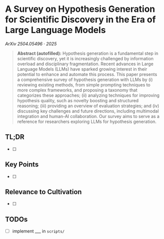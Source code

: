 # A Survey on Hypothesis Generation for Scientific Discovery in the Era of  Large Language Models
*ArXiv 2504.05496 · 2025*

> **Abstract (autofilled):**
> Hypothesis generation is a fundamental step in scientific discovery, yet it is increasingly challenged by information overload and disciplinary fragmentation. Recent advances in Large Language Models (LLMs) have sparked growing interest in their potential to enhance and automate this process. This paper presents a comprehensive survey of hypothesis generation with LLMs by (i) reviewing existing methods, from simple prompting techniques to more complex frameworks, and proposing a taxonomy that categorizes these approaches; (ii) analyzing techniques for improving hypothesis quality, such as novelty boosting and structured reasoning; (iii) providing an overview of evaluation strategies; and (iv) discussing key challenges and future directions, including multimodal integration and human-AI collaboration. Our survey aims to serve as a reference for researchers exploring LLMs for hypothesis generation.

## TL;DR <!-- mark complete when filled -->
- [ ]

## Key Points
- [ ]

## Relevance to Cultivation
- [ ]

## TODOs
- [ ] implement ___ in `scripts/`
